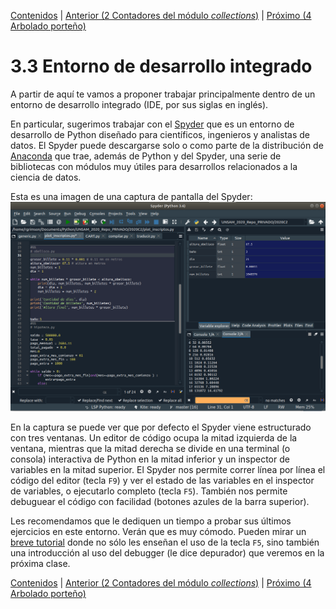 [Contenidos](../Contenidos.md) \| [Anterior (2 Contadores del módulo _collections_)](02_Contadores.md) \| [Próximo (4 Arbolado porteño)](04_Arboles1.md)

# 3.3 Entorno de desarrollo integrado

A partir de aquí te vamos a proponer trabajar principalmente dentro de un entorno de desarrollo integrado (IDE, por sus siglas en inglés).

En particular, sugerimos trabajar con el [Spyder](https://www.spyder-ide.org/) que es un entorno de desarrollo de Python diseñado para científicos, ingenieros y analistas de datos. El Spyder puede descargarse solo o como parte de la distribución de [Anaconda](https://www.anaconda.com/products/individual) que trae, además de Python y del Spyder, una serie de bibliotecas con módulos muy útiles para desarrollos relacionados a la ciencia de datos.


Esta es una imagen de una captura de pantalla del Spyder:
![Ventana de Spyder](Spyder.png)


En la captura se puede ver que por defecto el Spyder viene estructurado con tres ventanas. Un editor de código ocupa la mitad izquierda de la ventana, mientras que la mitad derecha se divide en una terminal (o consola) interactiva de Python en la mitad inferior y un inspector de variables en la mitad superior. El Spyder nos permite correr línea por línea el código del editor (tecla `F9`) y ver el estado de las variables en el inspector de variables, o ejecutarlo completo (tecla `F5`). También nos permite debuguear el código con facilidad (botones azules de la barra superior).

Les recomendamos que le dediquen un tiempo a probar sus últimos ejercicios en este entorno. Verán que es muy cómodo. Pueden mirar un [breve tutorial](https://www.youtube.com/watch?v=0fxURPC1YFs) donde no sólo les enseñan el uso de la tecla `F5`, sino también una introducción al uso del debugger (le dice depurador) que veremos en la próxima clase.

[Contenidos](../Contenidos.md) \| [Anterior (2 Contadores del módulo _collections_)](02_Contadores.md) \| [Próximo (4 Arbolado porteño)](04_Arboles1.md)

